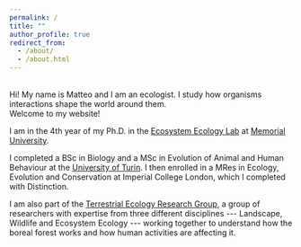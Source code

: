 ```yaml
---
permalink: /
title: ""
author_profile: true
redirect_from:
  - /about/
  - /about.html
---
```


<br>
Hi! My name is Matteo and I am an ecologist. I study how organisms interactions shape the world around them.

<br>
Welcome to my website!

I am in the 4th year of my Ph.D. in the [Ecosystem Ecology Lab](http://shawnleroux.wixsite.com/lerouxlab) at [Memorial University](www.mun.ca/biology).

I completed a BSc in Biology and a MSc in Evolution of Animal and Human Behaviour at the [University of Turin](www.unito.it/en). I then enrolled in a MRes in Ecology, Evolution and Conservation at Imperial College London, which I completed with Distinction.

I am also part of the [Terrestrial Ecology Research Group](https://terrestrialecologyresearchgroup.weebly.com), a group of researchers with expertise from three different disciplines --- Landscape, Wildlife and Ecosystem Ecology --- working together to understand how the boreal forest works and how human activities are affecting it.
